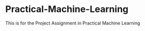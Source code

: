 Practical-Machine-Learning
============================

This is for the Project Assignment in Practical Machine Learning
